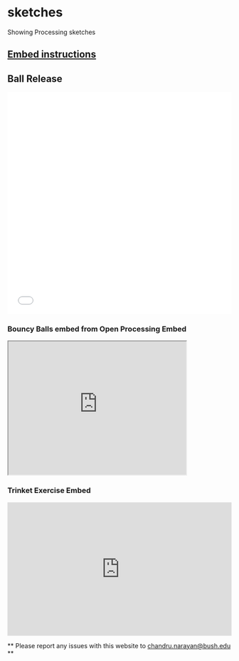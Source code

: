 # sketches
Showing Processing sketches

## [Embed instructions](./ball_release/embed.html)
## Ball Release
<iframe src="./ball_release/" width="100%" height="500" frameborder="0" marginwidth="0" marginheight="0" allowfullscreen></iframe>

### Bouncy Balls embed from Open Processing Embed
<iframe src="https://www.openprocessing.org/sketch/948492/embed/" width="400" height="300"></iframe>

### Trinket Exercise Embed
<iframe src="https://trinket.io/embed/java/568a63bc9d" width="100%" height="300" frameborder="0" marginwidth="0" marginheight="0" allowfullscreen></iframe>

** Please report any issues with this website to <chandru.narayan@bush.edu> **

